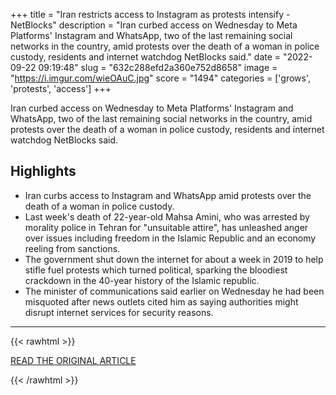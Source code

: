 +++
title = "Iran restricts access to Instagram as protests intensify - NetBlocks"
description = "Iran curbed access on Wednesday to Meta Platforms' Instagram and WhatsApp, two of the last remaining social networks in the country, amid protests over the death of a woman in police custody, residents and internet watchdog NetBlocks said."
date = "2022-09-22 09:19:48"
slug = "632c288efd2a360e752d8658"
image = "https://i.imgur.com/wieOAuC.jpg"
score = "1494"
categories = ['grows', 'protests', 'access']
+++

Iran curbed access on Wednesday to Meta Platforms' Instagram and WhatsApp, two of the last remaining social networks in the country, amid protests over the death of a woman in police custody, residents and internet watchdog NetBlocks said.

## Highlights

- Iran curbs access to Instagram and WhatsApp amid protests over the death of a woman in police custody.
- Last week's death of 22-year-old Mahsa Amini, who was arrested by morality police in Tehran for "unsuitable attire", has unleashed anger over issues including freedom in the Islamic Republic and an economy reeling from sanctions.
- The government shut down the internet for about a week in 2019 to help stifle fuel protests which turned political, sparking the bloodiest crackdown in the 40-year history of the Islamic republic.
- The minister of communications said earlier on Wednesday he had been misquoted after news outlets cited him as saying authorities might disrupt internet services for security reasons.

---

{{< rawhtml >}}
  <p class="article-category">
    <a target="_blank" href="https://www.reuters.com/world/middle-east/iran-restricts-access-instagram-netblocks-2022-09-21/?s=08">READ THE ORIGINAL ARTICLE</a>
  </p>
{{< /rawhtml >}}
